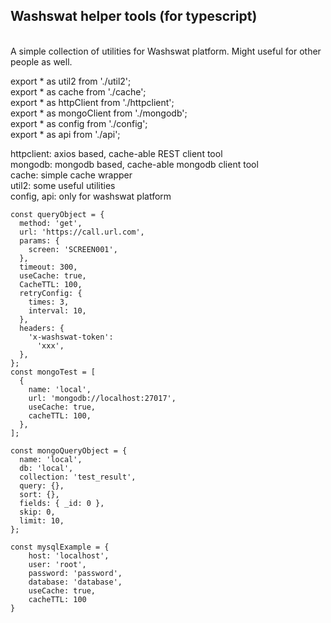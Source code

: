 <h2>Washswat helper tools (for typescript)</h2> <br>
A simple collection of utilities for Washswat platform.
Might useful for other people as well. <br>


export * as util2 from './util2'; <br>
export * as cache from './cache'; <br>
export * as httpClient from './httpclient'; <br>
export * as mongoClient from './mongodb'; <br>
export * as config from './config'; <br>
export * as api from './api'; <br>

httpclient: axios based, cache-able REST client tool <br>
mongodb: mongodb based, cache-able mongodb client tool <br>
cache: simple cache wrapper <br>
util2: some useful utilities <br>
config, api: only for washswat platform <br>

~~~
const queryObject = {
  method: 'get',
  url: 'https://call.url.com',
  params: {
    screen: 'SCREEN001',
  },
  timeout: 300,
  useCache: true,
  CacheTTL: 100,
  retryConfig: {
    times: 3,
    interval: 10,
  },
  headers: {
    'x-washswat-token':
      'xxx',
  },
};
const mongoTest = [
  {
    name: 'local',
    url: 'mongodb://localhost:27017',
    useCache: true,
    cacheTTL: 100,
  },
];

const mongoQueryObject = {
  name: 'local',
  db: 'local',
  collection: 'test_result',
  query: {},
  sort: {},
  fields: { _id: 0 },
  skip: 0,
  limit: 10,
};

const mysqlExample = {
    host: 'localhost',
    user: 'root',
    password: 'password',
    database: 'database',
    useCache: true,
    cacheTTL: 100
}
~~~


